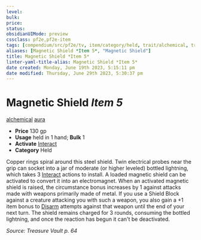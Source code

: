 ```yaml
---
level:
bulk:
price:
status:
obsidianUIMode: preview
cssclass: pf2e,pf2e-item
tags: [compendium/src/pf2e/tv, item/category/held, trait/alchemical, trait/aura]
aliases: [Magnetic Shield *Item 5*, "Magnetic Shield"]
title: Magnetic Shield *Item 5*
linter-yaml-title-alias: Magnetic Shield *Item 5*
date created: Monday, June 19th 2023, 5:15:11 pm
date modified: Thursday, June 29th 2023, 5:30:37 pm
---
```


# Magnetic Shield *Item 5*

[alchemical](rules/traits/alchemical.md) [aura](rules/traits/aura.md)  

- **Price** 130 gp
- **Usage** held in 1 hand; **Bulk** 1
- **Activate** [Interact](rules/actions/interact.md)
- **Category** Held

Copper rings spiral around this steel shield. Twin electrical probes near the grip can socket into a jar of moderate (or higher leveled) bottled lightning, which takes 3 [Interact](rules/actions/interact.md) actions to install. A loaded magnetic shield can be activated to convert it into an electromagnet. When an activated magnetic shield is raised, the circumstance bonus increases by 1 against attacks made with weapons primarily made of metal. If you use a Shield Block against a creature attacking you with such a weapon, you also gain a +1 item bonus to [Disarm](rules/actions/disarm.md) attempts against that weapon until the end of your next turn. The shield remains charged for 3 rounds, consuming the bottled lightning, and once the reaction has begun it can't be deactivated.

*Source: Treasure Vault p. 64*
